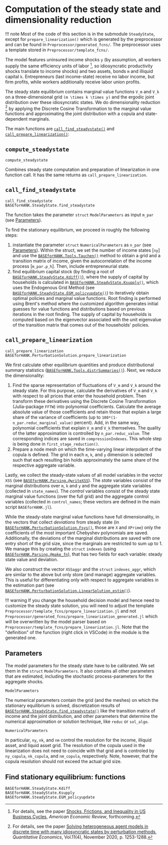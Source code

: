 # Computation of the steady state and dimensionality reduction
!!! note
    Most of the code of this section is in the submodule `SteadyState`, except for  `prepare_linearization()` which is generated by the preprocessor and can be found in  `Preprocessor/generated_fcns/`. The preprocessor uses a 
    template stored in `Preprocessor/template_fcns/`.

The model features uninsured income shocks ``y`` (by assumption, all workers supply the same
efficiency units of labor [^BBL], so idiosyncratic productivity shocks translate
to income shocks) and two assets, bonds ``m`` and illiquid capital ``k``. Entrepreneurs
(last income-state) receive no labor income, but firm profits, while workers additionally
receive labor union profits.                                                                                                

The steady state equilibrium contains marginal value functions ``V_m`` and ``V_k``
on a three-dimensional grid ``(m \times k \times y)`` and the ergodic joint distribution
over these idiosyncratic states. We do dimensionality reduction [^BL] by applying
the Discrete Cosine Transformation to the marginal value functions and approximating
the joint distribution with a copula and state-dependent marginals.

The main functions are [`call_find_steadystate()`](@ref) and [`call_prepare_linearization()`](@ref):

## `compute_steadystate`
```@docs
compute_steadystate
```
Combines steady state computation and preparation of linearization in one function call. It has the same returns as `call_prepare_linearization`. 


## `call_find_steadystate`
```@docs
call_find_steadystate
BASEforHANK.SteadyState.find_steadystate
```
The function takes the parameter `struct` `ModelParameters` as input `m_par` (see [Parameters](@ref)).

To find the stationary equilibrium, we proceed in roughly the following steps:

1. instantiate the parameter `struct` `NumericalParameters` as `n_par` (see [Parameters](@ref)).
   Within the struct, we set the number of income states [`ny`] and use the [`BASEforHANK.Tools.Tauchen()`](@ref) 
   method to obtain a grid and a transition matrix of income, given the autocorrelation of the income process [`m_par.ρ_h`]. 
   Then, include entrepreneurial state.
2. find equilibrium capital stock (by finding a root of [`BASEforHANK.SteadyState.Kdiff()`](@ref)), where
    the supply of capital by households is calculated in [`BASEforHANK.SteadyState.Ksupply()`](@ref),
    which uses the Endogenous Grid Method (see [`BASEforHANK.SteadyState.EGM_policyupdate()`](@ref))
    to iteratively obtain optimal policies and marginal value functions. Root finding is performed using Brent's method where the customized algorithm generates initial guesses for value functions and distributions based on previous iterations in the root finding. The supply of capital by households is computed based on the eigenvector associated with the unit eigenvalue of the transition matrix that comes out of the households' policies.

## `call_prepare_linearization`
```@docs
call_prepare_linearization
BASEforHANK.PerturbationSolution.prepare_linearization
```
We first calculate other equilibrium quantities and produce distributional summary statistics ([`BASEforHANK.Tools.distrSummaries()`](@ref)). Next, we reduce the dimensionality:

1. Find the sparse representation of fluctuations of ``V_m`` and ``V_k`` around the steady state. For this purpose,
    calculate the derivatives of ``V_m`` and ``V_k`` with respect to all prices
    that enter the household problem. Then transform these derivatives using the 
    Discrete Cosine Transformation (Julia-package `FFTW`) into polynomial coefficients. 
    Calculate the average absolute value of those coefficients and retain those that explain a large 
    share of the variance of coefficients (up to `100*(1-n_par.reduc_marginal_value)` percent). 
    Add, in the same way, polynomial coefficients that explain  ``V_m`` and ``V_k`` themselves. 
    The quality of the latter approximation is controlled by `n_par.reduc_value`. 
    The corresponding indices are saved in `compressionIndexes`. This whole step 
    is being done in `first_stage_reduction()`.
2. Prepare a node mesh on which the time-varying linear interpolant of the copula
     is defined. The grid in each ``m``, ``k``, and ``y`` dimension is selected 
     such that each resulting bin holds approximately the same share of the
     respective aggregate variable. 

Lastly, we collect the steady-state values of all model variables in the 
vector `XSS` (see [`BASEforHANK.Parsing.@writeXSS`](@ref)). The *state* variables consist of
the marginal distributions over ``m``, ``k`` and ``y`` and the aggregate state variables
(collected in `state_names`). The *control* variables consist of the steady state
marginal value functions (over the full grid) and the aggregate control variables
(collected in `control_names`; these vectors are defined in the main script `BASEforHANK.jl`).

While the steady-state marginal value functions have full dimensionality,
in the vectors that collect *deviations* from steady state (in [`BASEforHANK.PerturbationSolution.Fsys()`](@ref), those are `X` and `XPrime`)
only the coefficients of the most important Chebyshev polynomials are saved.
Additionally, the deviations of the marginal distributions are saved with one entry short of
the grid size, since the marginals are restricted to sum up to 1.
We manage this by creating the `struct` `indexes` (using [`BASEforHANK.Parsing.@make_fn`](@ref)),
that has two fields for each variable: steady state value and deviation.

We also construct the vector `XSSaggr` and the `struct` `indexes_aggr`,
which are similar to the above but only store (and manage) aggregate variables.
This is useful for differentiating only with respect to aggregate variables
in the estimation part (see [`BASEforHANK.PerturbationSolution.LinearSolution_estim()`](@ref)).

!!! warning
    If you change the household decision model and hence need to customize the steady state solution, 
    you will need to adjust the template `Preprocessor/template_fcns/prepare_linearization.jl` and not `Preprocessor/generated_fcns/prepare_linearization_generated.jl` which will be overwritten by the model parser based on `Preprocessor/template_fcns/prepare_linearization.jl`. Note that the "definition" of the function (right click in VSCode) in the module is the generated one.


## Parameters
The model parameters for the steady state have to be calibrated. We set them
in the `struct` `ModelParameters`. It also contains all other parameters that
are estimated, including the stochastic process-parameters for the aggregate
shocks.
```@docs
ModelParameters
```
The numerical parameters contain the grid (and the meshes) on which the
stationary equilibrium is solved, discretization results of [`BASEforHANK.SteadyState.find_steadystate()`](@ref) 
like the transition matrix of income and the joint distribution, and other
parameters that determine the numerical approximation or solution technique,
like `reduc` or `sol_algo`.
```@docs
NumericalParameters
```
In particular, `ny`, `nk`, and `nm` control the resolution for the income, illiquid asset, and liquid asset grid. The resolution of the copula used in the linearization does not need to coincide with that grid and is controled by `ny_copula`, `nk_copula`, and `nm_copula`, respectively. Note, however, that the copula resolution should not exceed the actual grid size.

## Find stationary equilibrium: functions
```@docs
BASEforHANK.SteadyState.Kdiff
BASEforHANK.SteadyState.Ksupply
BASEforHANK.SteadyState.EGM_policyupdate
```

[^BBL]:
    For details, see the paper [Shocks, Frictions, and Inequality in US Business Cycles](https://www.benjaminborn.de/files/BBL_Inequality_Sep2023.pdf), *American Economic Review*, forthcoming.
[^BL]:
    For details, see the paper
    [Solving heterogeneous agent models in discrete time with many idiosyncratic states by perturbation methods](https://doi.org/10.3982/QE1243), *Quantitative Economics*, Vol.11(4), November 2020, p. 1253-1288.